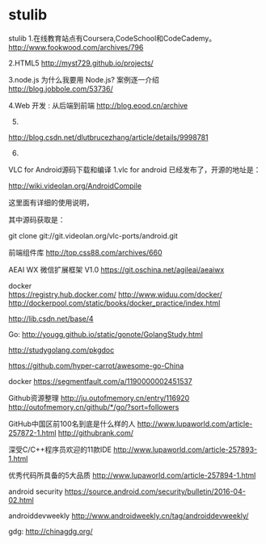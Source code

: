 # stulib
stulib
1.在线教育站点有Coursera,CodeSchool和CodeCademy。
  http://www.fookwood.com/archives/796

2.HTML5
http://myst729.github.io/projects/

3.node.js
为什么我要用 Node.js? 案例逐一介绍
http://blog.jobbole.com/53736/

4.Web 开发 : 从后端到前端 
http://blog.eood.cn/archive

5.
http://blog.csdn.net/dlutbrucezhang/article/details/9998781

6.
VLC for Android源码下载和编译
1.vlc for android  已经发布了，开源的地址是：
 
http://wiki.videolan.org/AndroidCompile
 
这里面有详细的使用说明，
 
其中源码获取是：
 
git clone git://git.videolan.org/vlc-ports/android.git


前端组件库
http://top.css88.com/archives/660


AEAI WX 微信扩展框架 V1.0 
https://git.oschina.net/agileai/aeaiwx

docker  
https://registry.hub.docker.com/
http://www.widuu.com/docker/
http://dockerpool.com/static/books/docker_practice/index.html

http://lib.csdn.net/base/4


Go:
http://yougg.github.io/static/gonote/GolangStudy.html

http://studygolang.com/pkgdoc


https://github.com/hyper-carrot/awesome-go-China


docker
https://segmentfault.com/a/1190000002451537



Github资源整理
http://ju.outofmemory.cn/entry/116920
http://outofmemory.cn/github/*/go/?sort=followers


GitHub中国区前100名到底是什么样的人
http://www.lupaworld.com/article-257872-1.html
http://githubrank.com/


深受C/C++程序员欢迎的11款IDE
http://www.lupaworld.com/article-257893-1.html


优秀代码所具备的5大品质
http://www.lupaworld.com/article-257894-1.html

android security
https://source.android.com/security/bulletin/2016-04-02.html

androiddevweekly
http://www.androidweekly.cn/tag/androiddevweekly/

gdg:
http://chinagdg.org/

